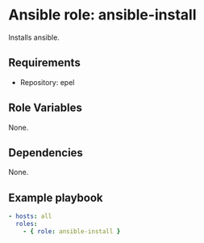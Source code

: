 # Ansible role: ansible-install
Installs ansible.

## Requirements
+ Repository: epel

## Role Variables
None.

## Dependencies
None.

## Example playbook

```yaml
- hosts: all
  roles:
    - { role: ansible-install }
```
